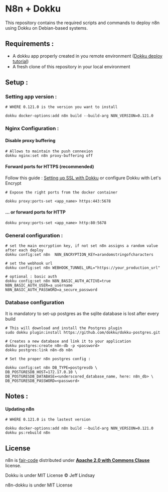 # N8n + Dokku 

This repository contains the required scripts and commands to deploy n8n using Dokku on Debian-based systems.

## Requirements : 

* A dokku app properly created in you remote environment ([Dokku deploy tutorial](https://dokku.com/docs/deployment/application-deployment/#deploy-tutorial))
* A fresh clone of this repository in your local environment

## Setup :

### Setting app version :

```
# WHERE 0.121.0 is the version you want to install

dokku docker-options:add n8n build --build-arg N8N_VERSION=0.121.0
```

### Nginx Configuration :

#### Disable proxy buffering

```
# Allows to maintain the push connexion
dokku nginx:set n8n proxy-buffering off
```

#### Forward ports for HTTPS (recommended)
Follow this guide : [Setting up SSL with Dokku](https://dokku.com/docs/deployment/application-deployment/#setting-up-ssl)
or configure Dokku with Let's Encrypt

```
# Expose the right ports from the docker container

dokku proxy:ports-set <app_name> https:443:5678
```

#### ... or forward ports for HTTP

```
dokku proxy:ports-set <app_name> http:80:5678
```

### General configuration : 

```
# set the main encryption key, if not set n8n assigns a random value after each deploy
dokku config:set n8n  N8N_ENCRYPTION_KEY=arandomstringofcharacters

# set the webhook url
dokku config:set n8n WEBHOOK_TUNNEL_URL="https://your_production_url"

# optional : basic auth
dokku config:set n8n N8N_BASIC_AUTH_ACTIVE=true N8N_BASIC_AUTH_USER=a_username N8N_BASIC_AUTH_PASSWORD=a_secure_password
```

### Database configuration 
It is mandatory to set-up postgres as the sqlite database is lost after every build

```
# This will download and install the Postgres plugin
sudo dokku plugin:install https://github.com/dokku/dokku-postgres.git

# Creates a new database and link it to your application
dokku postgres:create n8n-db -p <password>
dokku postgres:link n8n-db n8n

# Set the proper n8n postgres config :  

dokku config:set n8n DB_TYPE=postgresdb \
DB_POSTGRESDB_HOST=172.17.0.10 \
DB_POSTGRESDB_DATABASE=<underscored_database_name, here: n8n_db> \
DB_POSTGRESDB_PASSWORD=<password>
```

## Notes :

#### Updating n8n
```
# WHERE 0.121.0 is the lastest version

dokku docker-options:add n8n build --build-arg N8N_VERSION=0.121.0
dokku ps:rebuild n8n
```

## License

n8n is [fair-code](http://faircode.io) distributed under [**Apache 2.0 with Commons Clause**](https://github.com/n8n-io/n8n/blob/master/packages/cli/LICENSE.md) license.

Dokku is under MIT License © Jeff Lindsay

n8n-dokku is under MIT License
